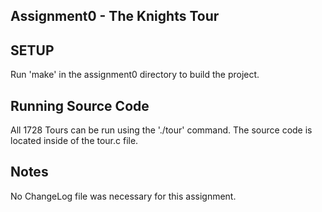 ## Assignment0 - The Knights Tour

## SETUP

Run 'make' in the assignment0 directory to build the project.

## Running Source Code

All 1728 Tours can be run using the './tour' command. The source code is located inside of the tour.c file.

## Notes

No ChangeLog file was necessary for this assignment.
